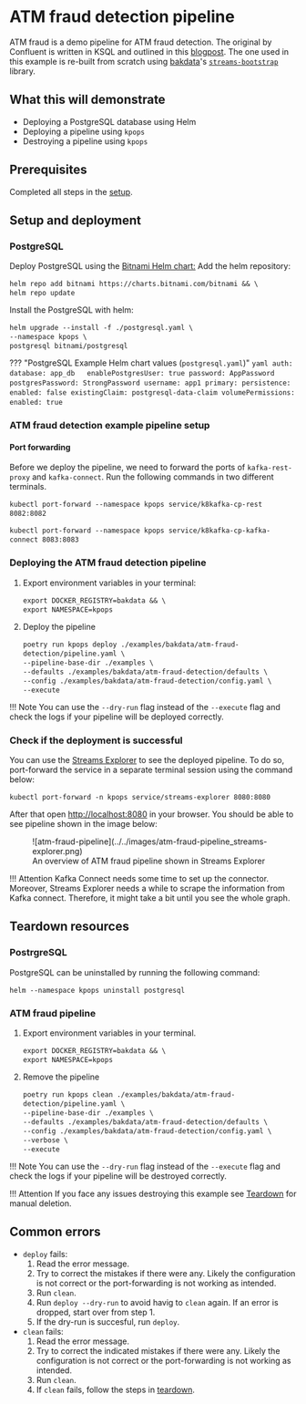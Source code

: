 # ATM fraud detection pipeline

ATM fraud is a demo pipeline for ATM fraud detection. 
The original by Confluent is written in KSQL 
and outlined in this [blogpost](https://www.confluent.io/blog/atm-fraud-detection-apache-kafka-ksql/). 
The one used in this example is re-built from scratch using [bakdata](https://bakdata.com/)'s 
[`streams-bootstrap`](https://github.com/bakdata/streams-bootstrap) library.

## What this will demonstrate

- Deploying a PostgreSQL database using Helm
- Deploying a pipeline using `kpops`
- Destroying a pipeline using `kpops`

## Prerequisites

Completed all steps in the [setup](../getting-started/setup.md).

## Setup and deployment

### PostgreSQL

Deploy PostgreSQL using the [Bitnami Helm chart:](https://artifacthub.io/packages/helm/bitnami/postgresql)
Add the helm repository:
```shell
helm repo add bitnami https://charts.bitnami.com/bitnami && \
helm repo update
```

Install the PostgreSQL with helm:
```shell
helm upgrade --install -f ./postgresql.yaml \
--namespace kpops \
postgresql bitnami/postgresql
```

??? "PostgreSQL Example Helm chart values (`postgresql.yaml`)"
    ```yaml
    auth:
      database: app_db  
      enablePostgresUser: true
      password: AppPassword
      postgresPassword: StrongPassword
      username: app1
    primary:
      persistence:
        enabled: false
        existingClaim: postgresql-data-claim
    volumePermissions:
      enabled: true
    ```

### ATM fraud detection example pipeline setup

#### Port forwarding

Before we deploy the pipeline, we need to forward the ports of `kafka-rest-proxy` and `kafka-connect`. 
Run the following commands in two different terminals.

```shell
kubectl port-forward --namespace kpops service/k8kafka-cp-rest 8082:8082
```

```shell
kubectl port-forward --namespace kpops service/k8kafka-cp-kafka-connect 8083:8083
```

### Deploying the ATM fraud detection pipeline

1. Export environment variables in your terminal:

    ```shell
    export DOCKER_REGISTRY=bakdata && \
    export NAMESPACE=kpops
    ```

2. Deploy the pipeline

    ```shell
    poetry run kpops deploy ./examples/bakdata/atm-fraud-detection/pipeline.yaml \
    --pipeline-base-dir ./examples \
    --defaults ./examples/bakdata/atm-fraud-detection/defaults \
    --config ./examples/bakdata/atm-fraud-detection/config.yaml \
    --execute
    ```
   
!!! Note
    You can use the `--dry-run` flag instead of the `--execute` flag and check the logs if your pipeline will be
    deployed correctly.

### Check if the deployment is successful

You can use the [Streams Explorer](https://github.com/bakdata/streams-explorer) to see the deployed pipeline. 
To do so, port-forward the service in a separate terminal session using the command below:

```shell
kubectl port-forward -n kpops service/streams-explorer 8080:8080
```
After that open [http://localhost:8080](http://localhost:8080) in your browser. 
You should be able to see pipeline shown in the image below:

<figure markdown>
  ![atm-fraud-pipeline](../../images/atm-fraud-pipeline_streams-explorer.png)
  <figcaption>An overview of ATM fraud pipeline shown in Streams Explorer</figcaption>
</figure>

!!! Attention
    Kafka Connect needs some time to set up the connector. 
    Moreover, Streams Explorer needs a while to scrape the information from Kafka connect.
    Therefore, it might take a bit until you see the whole graph.

## Teardown resources

### PostrgreSQL

PostgreSQL can be uninstalled by running the following command:

```shell
helm --namespace kpops uninstall postgresql
```

### ATM fraud pipeline

1. Export environment variables in your terminal.

    ```shell
    export DOCKER_REGISTRY=bakdata && \
    export NAMESPACE=kpops
    ```

2. Remove the pipeline

    ```shell
    poetry run kpops clean ./examples/bakdata/atm-fraud-detection/pipeline.yaml \
    --pipeline-base-dir ./examples \
    --defaults ./examples/bakdata/atm-fraud-detection/defaults \
    --config ./examples/bakdata/atm-fraud-detection/config.yaml \
    --verbose \
    --execute
    ```
!!! Note
    You can use the `--dry-run` flag instead of the `--execute` flag and check the logs if your pipeline will be
    destroyed correctly.

!!! Attention
    If you face any issues destroying this example see [Teardown](../getting-started/teardown.md) for manual deletion.

## Common errors

- `deploy` fails:
    1. Read the error message.
    2. Try to correct the mistakes if there were any. Likely the configuration is not correct or the port-forwarding is not working as intended.
    3. Run `clean`.
    4. Run `deploy --dry-run` to avoid havig to `clean` again. If an error is dropped, start over from step 1.
    5. If the dry-run is succesful, run `deploy`.
- `clean` fails:
    1. Read the error message.
    2. Try to correct the indicated mistakes if there were any. Likely the configuration is not correct or the port-forwarding is not working as intended.
    3. Run `clean`.
    4. If `clean` fails, follow the steps in [teardown](../getting-started/teardown.md).

